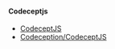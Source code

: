 #### Codeceptjs

- [CodeceptJS](https://codecept.io/)
- [Codeception/CodeceptJS](https://github.com/codeception/codeceptjs/)